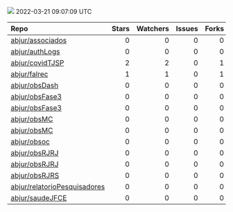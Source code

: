 ![](https://github.com/abjur/abjStatus/workflows/Render%20Status/badge.svg)
2022-03-21 09:07:09 UTC

| Repo                                                                            |  Stars|  Watchers|  Issues|  Forks| Status                                                                                                                                                          | Commit                                                                                                                                                                   |
|:--------------------------------------------------------------------------------|------:|---------:|-------:|------:|:----------------------------------------------------------------------------------------------------------------------------------------------------------------|:-------------------------------------------------------------------------------------------------------------------------------------------------------------------------|
| [abjur/associados](https://github.com/abjur/associados)                         |      0|         0|       0|      0| [![](https://github.com/abjur/associados/workflows/deploy/badge.svg)](https://github.com/abjur/associados/actions/runs/1989734689)                              | <a href="https://github.com/abjur/associados/commit/d136b44890fe809559c8cb45f4cfc69db8b1ec50" title="Merge pull request #1 from abjur/levantamentos">d136b4</a>          |
| [abjur/authLogs](https://github.com/abjur/authLogs)                             |      0|         0|       0|      0| [![](https://github.com/abjur/authLogs/workflows/update/badge.svg)](https://github.com/abjur/authLogs/actions/runs/2013799446)                                  | <a href="https://github.com/abjur/authLogs/commit/6e6176a4f79e2654cecf03f1dbc499fe726d869b" title="Update data">6e6176</a>                                               |
| [abjur/covidTJSP](https://github.com/abjur/covidTJSP)                           |      2|         2|       0|      1| [![](https://github.com/abjur/covidTJSP/workflows/update-data/badge.svg)](https://github.com/abjur/covidTJSP/actions/runs/2014410260)                           | <a href="https://github.com/abjur/covidTJSP/commit/342a9f749ac0814b5a12bc49d6d5bf868f03cbcd" title="Update data">342a9f</a>                                              |
| [abjur/falrec](https://github.com/abjur/falrec)                                 |      1|         1|       0|      1| [![](https://github.com/abjur/falrec/workflows/update-data/badge.svg)](https://github.com/abjur/falrec/actions/runs/2010945183)                                 | <a href="https://github.com/abjur/falrec/commit/7d9395e90f33043086624d9afca9f1f79a61c26d" title="Update data">7d9395</a>                                                 |
| [abjur/obsDash](https://github.com/abjur/obsDash)                               |      0|         0|       0|      0| [![](https://github.com/abjur/obsDash/workflows/deploy/badge.svg)](https://github.com/abjur/obsDash/actions/runs/2006178308)                                    | <a href="https://github.com/abjur/obsDash/commit/a5ac17d901062d67511350a78686520b33f3a197" title="Modifica spinner no mod comunicacao">a5ac17</a>                        |
| [abjur/obsFase3](https://github.com/abjur/obsFase3)                             |      0|         0|       0|      0| [![](https://github.com/abjur/obsFase3/workflows/deploy/badge.svg)](https://github.com/abjur/obsFase3/actions/runs/1883264423)                                  | <a href="https://github.com/abjur/obsFase3/commit/222bd26a2bfc8a1660440e4c35c19f8f535c6753" title="alteração texto sobre decretação e avaliação">222bd2</a>              |
| [abjur/obsFase3](https://github.com/abjur/obsFase3)                             |      0|         0|       0|      0| [![](https://github.com/abjur/obsFase3/workflows/update-data/badge.svg)](https://github.com/abjur/obsFase3/actions/runs/2010700902)                             | <a href="https://github.com/abjur/obsFase3/commit/c918bd67d9337fdb048944cf4842e037850b0f96" title="Update data">c918bd</a>                                               |
| [abjur/obsMC](https://github.com/abjur/obsMC)                                   |      0|         0|       0|      0| [![](https://github.com/abjur/obsMC/workflows/deploy/badge.svg)](https://github.com/abjur/obsMC/actions/runs/1994791586)                                        | <a href="https://github.com/abjur/obsMC/commit/767258bd0303b51515a0f8052ee4c51854bfab8f" title="Cria função para converter arquivos em googledrive">767258</a>           |
| [abjur/obsMC](https://github.com/abjur/obsMC)                                   |      0|         0|       0|      0| [![](https://github.com/abjur/obsMC/workflows/update-data/badge.svg)](https://github.com/abjur/obsMC/actions/runs/1914284217)                                   | <a href="https://github.com/abjur/obsMC/commit/e9bd52992043dc41d3460c3f5997d3df05986815" title="Ajustes no update-data">e9bd52</a>                                       |
| [abjur/obsoc](https://github.com/abjur/obsoc)                                   |      0|         0|       0|      0| [![](https://github.com/abjur/obsoc/workflows/deploy/badge.svg)](https://github.com/abjur/obsoc/actions/runs/1900660306)                                        | <a href="https://github.com/abjur/obsoc/commit/f54f9255a787c225ef2fdbc1afc5ed98b98690aa" title="ajustes no update-data">f54f92</a>                                       |
| [abjur/obsRJRJ](https://github.com/abjur/obsRJRJ)                               |      0|         0|       0|      0| [![](https://github.com/abjur/obsRJRJ/workflows/deploy/badge.svg)](https://github.com/abjur/obsRJRJ/actions/runs/1954052234)                                    | <a href="https://github.com/abjur/obsRJRJ/commit/03d63204e6404e8b06ea35497da0341f23b85e58" title="Cria links para classificação">03d632</a>                              |
| [abjur/obsRJRJ](https://github.com/abjur/obsRJRJ)                               |      0|         0|       0|      0| [![](https://github.com/abjur/obsRJRJ/workflows/update-data/badge.svg)](https://github.com/abjur/obsRJRJ/actions/runs/1779159302)                               | <a href="https://github.com/abjur/obsRJRJ/commit/137aa0a857aa44233e5d29d76a355a207eaf30a7" title="Update update-data.yaml">137aa0</a>                                    |
| [abjur/obsRJRS](https://github.com/abjur/obsRJRS)                               |      0|         0|       0|      0| [![](https://github.com/abjur/obsRJRS/workflows/deploy/badge.svg)](https://github.com/abjur/obsRJRS/actions/runs/1831313776)                                    | <a href="https://github.com/abjur/obsRJRS/commit/de577944952f2b64bc58021d073c201077602e1b" title="tirar o captcha">de5779</a>                                            |
| [abjur/relatorioPesquisadores](https://github.com/abjur/relatorioPesquisadores) |      0|         0|       0|      0| [![](https://github.com/abjur/relatorioPesquisadores/workflows/update-data/badge.svg)](https://github.com/abjur/relatorioPesquisadores/actions/runs/2014822980) | <a href="https://github.com/abjur/relatorioPesquisadores/commit/ddb3532fd39dcff39209586ec186301015fab448" title="Update data">ddb353</a>                                 |
| [abjur/saudeJFCE](https://github.com/abjur/saudeJFCE)                           |      0|         0|       0|      0| [![](https://github.com/abjur/saudeJFCE/workflows/deploy/badge.svg)](https://github.com/abjur/saudeJFCE/actions/runs/2000325675)                                | <a href="https://github.com/abjur/saudeJFCE/commit/54fcf098ac2e4269d6091f9afe01a02377186f25" title="fix dt_liminar e correção no relatório dos nomes_colunas">54fcf0</a> |


